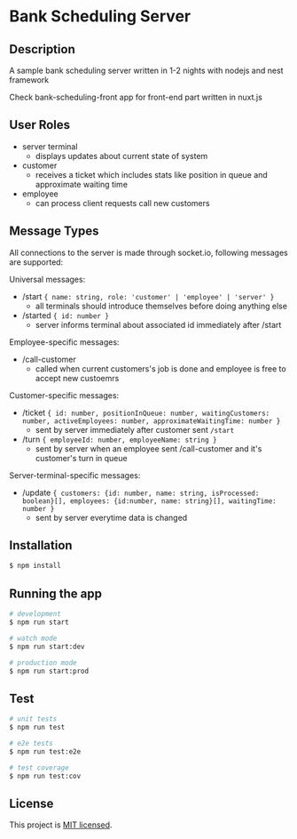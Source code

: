 # Bank Scheduling Server

## Description

A sample bank scheduling server written in 1-2 nights with nodejs and nest framework

Check bank-scheduling-front app for front-end part written in nuxt.js

## User Roles

- server terminal
  - displays updates about current state of system
- customer
  - receives a ticket which includes stats like position in queue and approximate waiting time
- employee
  - can process client requests call new customers

## Message Types

All connections to the server is made through socket.io, following messages are supported:

Universal messages:
- /start `{ name: string, role: 'customer' | 'employee' | 'server' }`
  - all terminals should introduce themselves before doing anything else
- /started `{ id: number }`
  - server informs terminal about associated id immediately after /start

Employee-specific messages:
- /call-customer
  - called when current customers's job is done and employee is free to accept new custoemrs

Customer-specific messages:
- /ticket `{ id: number, positionInQueue: number, waitingCustomers: number, activeEmployees: number, approximateWaitingTime: number }`
  - sent by server immediately after customer sent `/start`
- /turn `{ employeeId: number, employeeName: string }`
  - sent by server when an employee sent /call-customer and it's customer's turn in queue

Server-terminal-specific messages:
- /update `{ customers: {id: number, name: string, isProcessed: boolean}[], employees: {id:number, name: string}[], waitingTime: number }`
  - sent by server everytime data is changed


## Installation

```bash
$ npm install
```

## Running the app

```bash
# development
$ npm run start

# watch mode
$ npm run start:dev

# production mode
$ npm run start:prod
```

## Test

```bash
# unit tests
$ npm run test

# e2e tests
$ npm run test:e2e

# test coverage
$ npm run test:cov
```

## License

This project is [MIT licensed](LICENSE).
